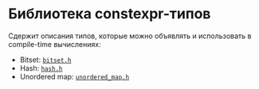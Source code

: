 Библиотека constexpr-типов
===

Сдержит описания типов, которые можно объявлять и использовать в compile-time вычислениях:
- Bitset: [`bitset.h`](bitset.h)
- Hash: [`hash.h`](hash.h)
- Unordered map: [`unordered_map.h`](unordered_map.h)
